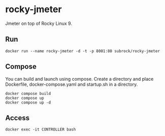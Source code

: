 # rocky-jmeter
Jmeter on top of Rocky Linux 9.

## Run
```
docker run --name rocky-jmeter -d -t -p 8001:80 subrock/rocky-jmeter
```

## Compose
You can build and launch using compose. Create a directory and place Dockerfile, docker-compose.yaml and startup.sh in a directory.
```
docker compose build
docker compose up
docker compose up -d
```
## Access
```
docker exec -it CONTROLLER bash
```
